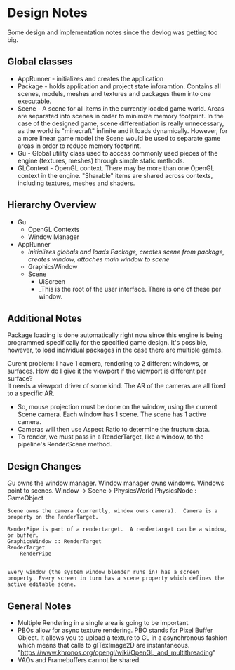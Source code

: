 
# Design Notes

Some design and implementation notes since the devlog was getting too big.

## Global classes

* AppRunner - initializes and creates the application
* Package - holds application and project state inforamtion.  Contains all scenes, models, meshes and textures and packages them into one executable.
* Scene - A scene for all items in the currently loaded game world.  Areas are separated into scenes in order to minimize memory footprint.  In the case of the designed game, scene differentiation is really unnecessary, as the world is "minecraft" infinite and it loads dynamically.  However, for a more linear game model the Scene would be used to separate game areas in order to reduce memory footprint.
* Gu - Global utility class used to access commonly used pieces of the engine (textures, meshes) through simple static methods.
* GLContext - OpenGL context.  There may be more than one OpenGL context in the engine.  "Sharable" items are shared across contexts, including textures, meshes and shaders.

## Hierarchy Overview

* Gu
    * OpenGL Contexts
	* Window Manager
* AppRunner
    * _Initializes globals and loads Package, creates scene from package, creates window, attaches main window to scene_
	* GraphicsWindow
	* Scene
		* UiScreen
		* _This is the root of the user interface.  There is one of these per window.


## Additional Notes

Package loading is done automatically right now since this engine is being programmed specifically for the specified game design.  It's possible, however, to load individual packages in the case there are multiple games.


Curent problem: I have 1 camera, rendering to 2 different windows, or surfaces.  How do I give it the viewport if the viewport is different per surface?  
It needs a viewport driver of some kind.  The AR of the cameras are all fixed to a specific AR.

* So, mouse projection must be done on the window, using the current Scene camera. Each window has 1 scene.  The scene has 1 active camera.
* Cameras will then use Aspect Ratio to determine the frustum data.
* To render, we must pass in a RenderTarget, like a window, to the pipeline's RenderScene method.

## Design Changes
Gu owns the window manager.  Window manager owns windows.  Windows point to scenes.
	Window ->
		Scene->
			<GameObject>
			PhysicsWorld
				PhysicsNode : GameObject

	Scene owns the camera (currently, window owns camera).  Camera is a property on the RenderTarget.

	RenderPipe is part of a rendertarget.  A rendertarget can be a window, or buffer.
	GraphicsWindow :: RenderTarget
	RenderTarget
		RenderPipe 


	Every window (the system window blender runs in) has a screen property. Every screen in turn has a scene property which defines the active editable scene.

## General Notes
* Multiple Rendering in a single area is going to be important.
* PBOs allow for async texture rendering.  PBO stands for Pixel Buffer Object. It allows you to upload a texture to GL in a asynchronous fashion which means that calls to glTexImage2D are instantaneous. 
"https://www.khronos.org/opengl/wiki/OpenGL_and_multithreading"
* VAOs and Framebuffers cannot be shared.
